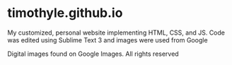 # timothyle.github.io
My customized, personal website implementing HTML, CSS, and JS. 
Code was edited using Sublime Text 3 and images were used from Google 

Digital images found on Google Images. All rights reserved
